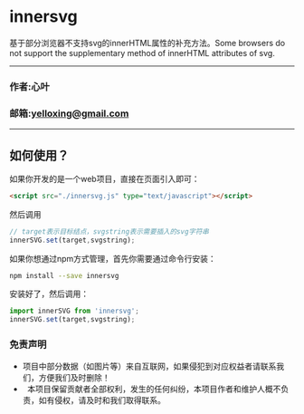 # innersvg
基于部分浏览器不支持svg的innerHTML属性的补充方法。Some browsers do not support the supplementary method of innerHTML attributes of svg.

****
### 作者:心叶
### 邮箱:yelloxing@gmail.com
****

如何使用？
--------------------------------------
如果你开发的是一个web项目，直接在页面引入即可：

```html
<script src="./innersvg.js" type="text/javascript"></script>
```

然后调用

```js
// target表示目标结点，svgstring表示需要插入的svg字符串
innerSVG.set(target,svgstring);
```

如果你想通过npm方式管理，首先你需要通过命令行安装：

```bash
npm install --save innersvg
```

安装好了，然后调用：
```js
import innerSVG from 'innersvg';
innerSVG.set(target,svgstring);
```

### 免责声明

*   项目中部分数据（如图片等）来自互联网，如果侵犯到对应权益者请联系我们，方便我们及时删除！
*   本项目保留贡献者全部权利，发生的任何纠纷，本项目作者和维护人概不负责，如有侵权，请及时和我们取得联系。
